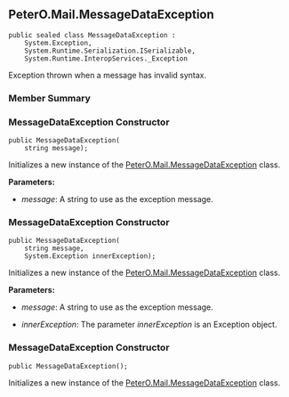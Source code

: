 ## PeterO.Mail.MessageDataException

    public sealed class MessageDataException :
        System.Exception,
        System.Runtime.Serialization.ISerializable,
        System.Runtime.InteropServices._Exception

 Exception thrown when a message has invalid syntax.

### Member Summary

<a id="Void_ctor_System_String"></a>
### MessageDataException Constructor

    public MessageDataException(
        string message);

 Initializes a new instance of the [PeterO.Mail.MessageDataException](PeterO.Mail.MessageDataException.md) class.

  <b>Parameters:</b>

 * <i>message</i>: A string to use as the exception message.

<a id="Void_ctor_System_String_System_Exception"></a>
### MessageDataException Constructor

    public MessageDataException(
        string message,
        System.Exception innerException);

 Initializes a new instance of the [PeterO.Mail.MessageDataException](PeterO.Mail.MessageDataException.md) class.

   <b>Parameters:</b>

 * <i>message</i>: A string to use as the exception message.

 * <i>innerException</i>: The parameter  <i>innerException</i>
 is an Exception object.

<a id="Void_ctor"></a>
### MessageDataException Constructor

    public MessageDataException();

 Initializes a new instance of the [PeterO.Mail.MessageDataException](PeterO.Mail.MessageDataException.md) class.
